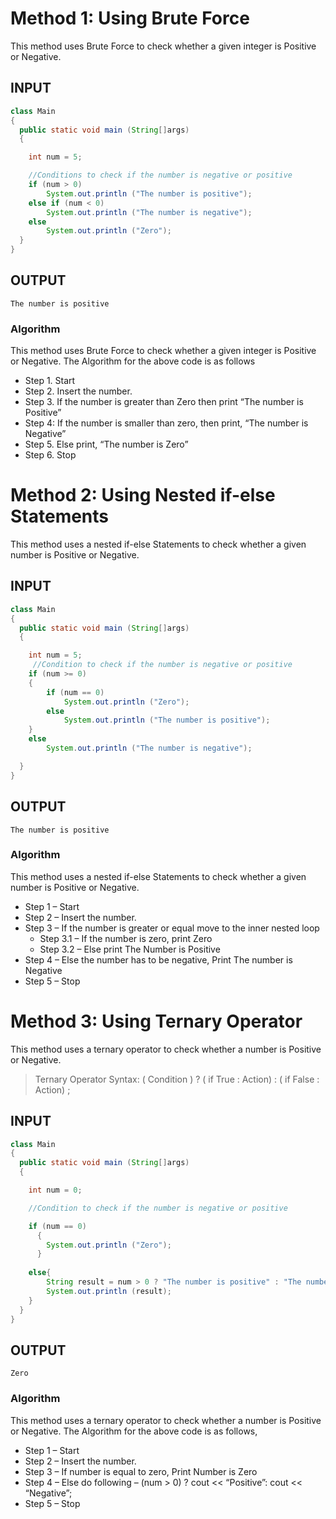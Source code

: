 # Method 1: Using Brute Force

This method uses Brute Force to check whether a given integer is Positive or Negative.

## INPUT
```Java
class Main
{
  public static void main (String[]args)
  {

    int num = 5;

    //Conditions to check if the number is negative or positive
    if (num > 0)
        System.out.println ("The number is positive");
    else if (num < 0)
        System.out.println ("The number is negative");
    else
        System.out.println ("Zero");
  }
}
```
## OUTPUT
```
The number is positive
```

### Algorithm

This method uses Brute Force to check whether a given integer is Positive or Negative. The Algorithm for the above code is as follows

*   Step 1. Start
*   Step 2. Insert the number.
*   Step 3. If the number is greater than Zero then print “The number is Positive”
*   Step 4: If the number is smaller than zero, then print, “The number is Negative”
*   Step 5. Else print, “The number is Zero”
*   Step 6. Stop


# Method 2: Using Nested if-else Statements

This method uses a nested if-else Statements to check whether a given number is Positive or Negative.

## INPUT
```Java
class Main
{
  public static void main (String[]args)
  {

    int num = 5;
     //Condition to check if the number is negative or positive
    if (num >= 0)
    {
        if (num == 0)
            System.out.println ("Zero");
        else
            System.out.println ("The number is positive");
    }
    else
        System.out.println ("The number is negative");

  }
}
```
## OUTPUT
```
The number is positive
```

### Algorithm

This method uses a nested if-else Statements to check whether a given number is Positive or Negative.

*   Step 1 – Start
*   Step 2 – Insert the number.
*   Step 3 – If the number is greater or equal move to the inner nested loop
    *  Step 3.1 – If the number is zero, print Zero
    *  Step 3.2 – Else print The Number is Positive
*   Step 4 – Else the number has to be negative, Print The number is Negative
*   Step 5 – Stop

# Method 3: Using Ternary Operator

This method uses a ternary operator to check whether a number is Positive or Negative.

> Ternary Operator Syntax: 
> ( Condition ) ? ( if True : Action) : ( if False : Action) ;


## INPUT
```Java
class Main
{
  public static void main (String[]args)
  {

    int num = 0;

    //Condition to check if the number is negative or positive

    if (num == 0)
      {
	    System.out.println ("Zero");
      }
      
    else{
        String result = num > 0 ? "The number is positive" : "The number is negative";
        System.out.println (result);
    }
  }
}
```
## OUTPUT
```
Zero
```

### Algorithm

This method uses a ternary operator to check whether a number is Positive or Negative. The Algorithm for the above code is as follows,

*   Step 1 – Start
*   Step 2 – Insert the number.
*   Step 3 – If number is equal to zero, Print Number is Zero
*   Step 4 – Else do following – (num > 0) ? cout << “Positive”: cout << “Negative”;
*   Step 5 – Stop
